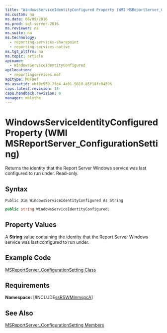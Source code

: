 ```yaml
---
title: "WindowsServiceIdentityConfigured Property (WMI MSReportServer_ConfigurationSetting)"
ms.custom: na
ms.date: 08/09/2016
ms.prod: sql-server-2016
ms.reviewer: na
ms.suite: na
ms.technology: 
  - reporting-services-sharepoint
  - reporting-services-native
ms.tgt_pltfrm: na
ms.topic: article
apiname: 
  - WindowsServiceIdentityConfigured
apilocation: 
  - reportingservices.mof
apitype: MOFDef
ms.assetid: ebf8e559-7fe4-4a01-9810-85f18fc04596
caps.latest.revision: 18
caps.handback.revision: 0
manager: mblythe
---
```

# WindowsServiceIdentityConfigured Property (WMI MSReportServer_ConfigurationSetting)
Returns the identity that the Report Server Windows service was last configured to run under. Read-only.  
  
## Syntax  
  
```vb#  
Public Dim WindowsServiceIdentityConfigured As String  
```  
  
```c#  
public string WindowsServiceIdentityConfigured;  
```  
  
## Property Values  
 A **String** value containing the identity that the Report Server Windows service was last configured to run under.  
  
## Example Code  
 [MSReportServer_ConfigurationSetting Class](../../Topics/TopicNameNotContainA/MSReportServer_ConfigurationSetting-Class.md)  
  
## Requirements  
 **Namespace:** [!INCLUDE[ssRSWMInmspcA](../../Topics/TopicNameNotContainA/tokens/ssRSWMInmspcA_md.md)]  
  
## See Also  
 [MSReportServer_ConfigurationSetting Members](../../Topics/TopicNameNotContainA/MSReportServer_ConfigurationSetting-Members.md)